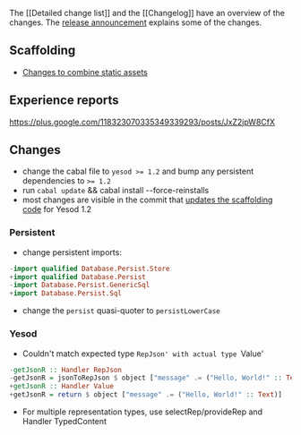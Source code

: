 The [[Detailed change list]] and the [[Changelog]] have an overview of the changes.
The [release announcement](http://www.yesodweb.com/blog/2013/05/yesod-1-2-released) explains some of the changes.

## Scaffolding

* [Changes to combine static assets](https://github.com/yesodweb/yesod-scaffold/commit/fe2e2a0eed1f0cb2cc4b09b144df0a08f66e294a)

## Experience reports

https://plus.google.com/118323070335349339293/posts/JxZ2jpW8CfX

## Changes

* change the cabal file to `yesod >= 1.2` and bump any persistent dependencies to `>= 1.2`
* run `cabal update` && cabal install --force-reinstalls
* most changes are visible in the commit that [updates the scaffolding code](https://github.com/yesodweb/yesod-scaffold/commit/95a04a71bf7f2202dd51d2dafe5c4168c66e6412) for Yesod 1.2

### Persistent

* change persistent imports:

``` haskell
-import qualified Database.Persist.Store
+import qualified Database.Persist
-import Database.Persist.GenericSql
+import Database.Persist.Sql
```

* change the `persist` quasi-quoter to `persistLowerCase`

### Yesod

* Couldn't match expected type `RepJson' with actual type `Value'

``` haskell
-getJsonR :: Handler RepJson
-getJsonR = jsonToRepJson $ object ["message" .= ("Hello, World!" :: Text)]
+getJsonR :: Handler Value
+getJsonR = return $ object ["message" .= ("Hello, World!" :: Text)]
```

* For multiple representation types, use selectRep/provideRep and Handler TypedContent